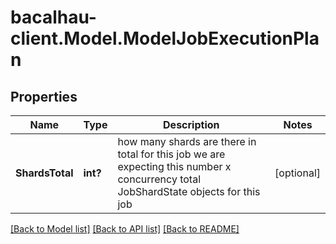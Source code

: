 # bacalhau-client.Model.ModelJobExecutionPlan
## Properties

Name | Type | Description | Notes
------------ | ------------- | ------------- | -------------
**ShardsTotal** | **int?** | how many shards are there in total for this job we are expecting this number x concurrency total JobShardState objects for this job | [optional] 

[[Back to Model list]](../README.md#documentation-for-models) [[Back to API list]](../README.md#documentation-for-api-endpoints) [[Back to README]](../README.md)


